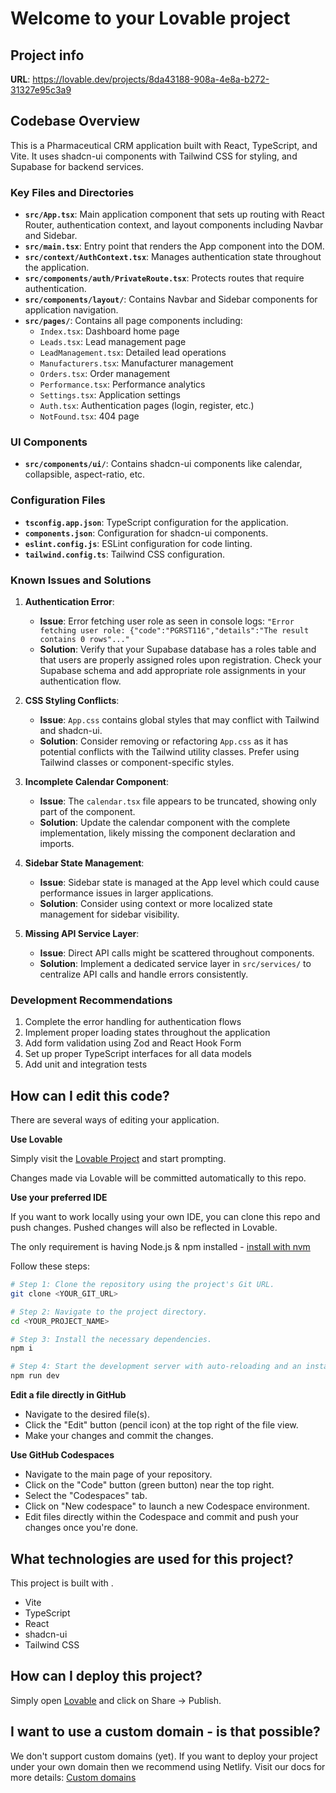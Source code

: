 # Welcome to your Lovable project

## Project info

**URL**: https://lovable.dev/projects/8da43188-908a-4e8a-b272-31327e95c3a9

## Codebase Overview

This is a Pharmaceutical CRM application built with React, TypeScript, and Vite. It uses shadcn-ui components with Tailwind CSS for styling, and Supabase for backend services.

### Key Files and Directories

- **`src/App.tsx`**: Main application component that sets up routing with React Router, authentication context, and layout components including Navbar and Sidebar.
- **`src/main.tsx`**: Entry point that renders the App component into the DOM.
- **`src/context/AuthContext.tsx`**: Manages authentication state throughout the application.
- **`src/components/auth/PrivateRoute.tsx`**: Protects routes that require authentication.
- **`src/components/layout/`**: Contains Navbar and Sidebar components for application navigation.
- **`src/pages/`**: Contains all page components including:
  - `Index.tsx`: Dashboard home page
  - `Leads.tsx`: Lead management page
  - `LeadManagement.tsx`: Detailed lead operations
  - `Manufacturers.tsx`: Manufacturer management
  - `Orders.tsx`: Order management
  - `Performance.tsx`: Performance analytics
  - `Settings.tsx`: Application settings
  - `Auth.tsx`: Authentication pages (login, register, etc.)
  - `NotFound.tsx`: 404 page

### UI Components

- **`src/components/ui/`**: Contains shadcn-ui components like calendar, collapsible, aspect-ratio, etc.

### Configuration Files

- **`tsconfig.app.json`**: TypeScript configuration for the application.
- **`components.json`**: Configuration for shadcn-ui components.
- **`eslint.config.js`**: ESLint configuration for code linting.
- **`tailwind.config.ts`**: Tailwind CSS configuration.

### Known Issues and Solutions

1. **Authentication Error**: 
   - **Issue**: Error fetching user role as seen in console logs: `"Error fetching user role: {"code":"PGRST116","details":"The result contains 0 rows"..."`
   - **Solution**: Verify that your Supabase database has a roles table and that users are properly assigned roles upon registration. Check your Supabase schema and add appropriate role assignments in your authentication flow.

2. **CSS Styling Conflicts**:
   - **Issue**: `App.css` contains global styles that may conflict with Tailwind and shadcn-ui.
   - **Solution**: Consider removing or refactoring `App.css` as it has potential conflicts with the Tailwind utility classes. Prefer using Tailwind classes or component-specific styles.

3. **Incomplete Calendar Component**:
   - **Issue**: The `calendar.tsx` file appears to be truncated, showing only part of the component.
   - **Solution**: Update the calendar component with the complete implementation, likely missing the component declaration and imports.

4. **Sidebar State Management**:
   - **Issue**: Sidebar state is managed at the App level which could cause performance issues in larger applications.
   - **Solution**: Consider using context or more localized state management for sidebar visibility.

5. **Missing API Service Layer**:
   - **Issue**: Direct API calls might be scattered throughout components.
   - **Solution**: Implement a dedicated service layer in `src/services/` to centralize API calls and handle errors consistently.

### Development Recommendations

1. Complete the error handling for authentication flows
2. Implement proper loading states throughout the application
3. Add form validation using Zod and React Hook Form
4. Set up proper TypeScript interfaces for all data models
5. Add unit and integration tests

## How can I edit this code?

There are several ways of editing your application.

**Use Lovable**

Simply visit the [Lovable Project](https://lovable.dev/projects/8da43188-908a-4e8a-b272-31327e95c3a9) and start prompting.

Changes made via Lovable will be committed automatically to this repo.

**Use your preferred IDE**

If you want to work locally using your own IDE, you can clone this repo and push changes. Pushed changes will also be reflected in Lovable.

The only requirement is having Node.js & npm installed - [install with nvm](https://github.com/nvm-sh/nvm#installing-and-updating)

Follow these steps:

```sh
# Step 1: Clone the repository using the project's Git URL.
git clone <YOUR_GIT_URL>

# Step 2: Navigate to the project directory.
cd <YOUR_PROJECT_NAME>

# Step 3: Install the necessary dependencies.
npm i

# Step 4: Start the development server with auto-reloading and an instant preview.
npm run dev
```

**Edit a file directly in GitHub**

- Navigate to the desired file(s).
- Click the "Edit" button (pencil icon) at the top right of the file view.
- Make your changes and commit the changes.

**Use GitHub Codespaces**

- Navigate to the main page of your repository.
- Click on the "Code" button (green button) near the top right.
- Select the "Codespaces" tab.
- Click on "New codespace" to launch a new Codespace environment.
- Edit files directly within the Codespace and commit and push your changes once you're done.

## What technologies are used for this project?

This project is built with .

- Vite
- TypeScript
- React
- shadcn-ui
- Tailwind CSS

## How can I deploy this project?

Simply open [Lovable](https://lovable.dev/projects/8da43188-908a-4e8a-b272-31327e95c3a9) and click on Share -> Publish.

## I want to use a custom domain - is that possible?

We don't support custom domains (yet). If you want to deploy your project under your own domain then we recommend using Netlify. Visit our docs for more details: [Custom domains](https://docs.lovable.dev/tips-tricks/custom-domain/)
